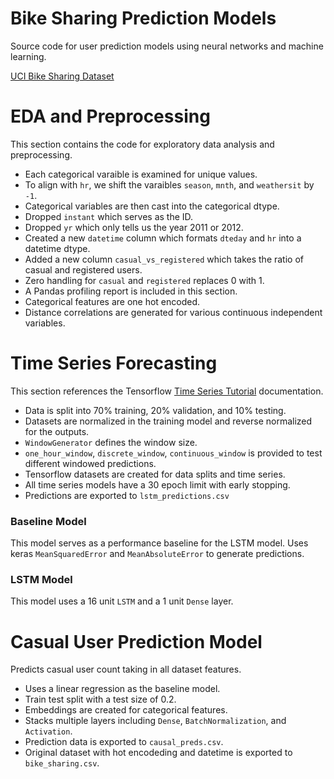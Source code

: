 # Bike Sharing Prediction Models
Source code for user prediction models using neural networks and machine learning.

[UCI Bike Sharing Dataset](https://archive.ics.uci.edu/dataset/275/bike+sharing+dataset)

# EDA and Preprocessing
This section contains the code for exploratory data analysis and preprocessing. 
- Each categorical varaible is examined for unique values.
- To align with `hr`, we shift the varaibles `season`, `mnth`, and `weathersit` by `-1`.
- Categorical variables are then cast into the categorical dtype.
- Dropped `instant` which serves as the ID.
- Dropped `yr` which only tells us the year 2011 or 2012.
- Created a new `datetime` column which formats `dteday` and `hr` into a datetime dtype.
- Added a new column `casual_vs_registered` which takes the ratio of casual and registered users.
- Zero handling for `casual` and `registered` replaces 0 with 1.
- A Pandas profiling report is included in this section.
- Categorical features are one hot encoded.
- Distance correlations are generated for various continuous independent variables.
# Time Series Forecasting
This section references the Tensorflow [Time Series Tutorial](https://www.tensorflow.org/tutorials/structured_data/time_series) documentation.
- Data is split into 70% training, 20% validation, and 10% testing.
- Datasets are normalized in the training model and reverse normalized for the outputs.
- `WindowGenerator` defines the window size.
- `one_hour_window`, `discrete_window`, `continuous_window` is provided to test different windowed predictions.
- Tensorflow datasets are created for data splits and time series.
- All time series models have a 30 epoch limit with early stopping.
- Predictions are exported to `lstm_predictions.csv`
### Baseline Model
This model serves as a performance baseline for the LSTM model. Uses keras `MeanSquaredError` and `MeanAbsoluteError` to generate predictions.
### LSTM Model
This model uses a 16 unit `LSTM` and a 1 unit `Dense` layer.
# Casual User Prediction Model
Predicts casual user count taking in all dataset features.
- Uses a linear regression as the baseline model.
- Train test split with a test size of 0.2.
- Embeddings are created for categorical features.
- Stacks multiple layers including `Dense`, `BatchNormalization`, and `Activation`.
- Prediction data is exported to `causal_preds.csv`.
- Original dataset with hot encodeding and datetime is exported to `bike_sharing.csv`.
